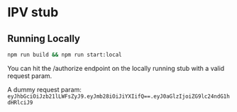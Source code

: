 # IPV stub

## Running Locally

```bash
npm run build && npm run start:local
```

You can hit the /authorize endpoint on the locally running stub with a valid request param.

A dummy request param: `eyJhbGciOiJzb21lLWFsZyJ9.eyJmb28iOiJiYXIifQ==.eyJ0aGlzIjoiZG9lc24ndG1hdHRlciJ9`

